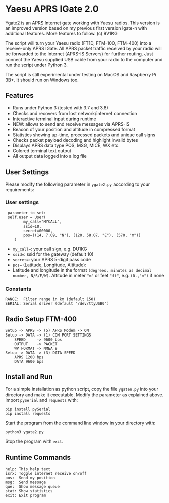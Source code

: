# Yaesu APRS IGate 2.0

Ygate2 is an APRS Internet gate working with Yaesu radios.
This version is an improved version based on my previous first version Igate-n with
additional features. More features to follow.
(c) 9V1KG

The script will turn your Yaesu radio (FT1D, FTM-100, FTM-400) into a receive-only
APRS IGate. All APRS packet traffic received by your radio will be forwarded to the 
Internet (APRS-IS Servers) for further routing. Just connect the Yaesu supplied 
USB cable from your radio to the computer and run the script under Python 3.

The script is still experimental under testing on MacOS and Raspberry Pi 3B+. 
It should run on Windows too.

## Features
- Runs under Python 3 (tested with 3.7 and 3.8)
- Checks and recovers from lost network/internet connection
- Interactive terminal input during runtime
- NEW: allows to send and receive messages via APRS-IS
- Beacon of your position and altitude in compressed format
- Statistics showing up-time, processed packets and unique call signs
- Checks packet payload decoding and highlight invalid bytes
- Displays APRS data type POS, MSG, MICE, WX etc.
- Colored terminal text output
- All output data logged into a log file

## User Settings
Please modify the following parameter in `ygate2.py` according 
to your requirements:
### User settings

     parameter to set:
     self.user = User(
            my_call="MYCALL",
            ssid=10,
            secret=00000,
            pos=((14, 7.09, "N"), (120, 58.07, "E"), (570, "m"))
        )

 - `my_call=`:   your call sign, e.g. DU1KG
 - `ssid=`:      ssid for the gateway (default 10)
 - `secret=`:    your APRS 5-digit pass code
 - `pos=` (Latitude, Longitude, Altitude):
 - Latitude and longitude in the format
 `(degrees, minutes as decimal number, N/S/E/W)`. 
Altitude in meter `"m"` or feet `"ft"`, e.g. `(0.,"m")` if none
### Constants
     
    RANGE:  Filter range in km (default 150) 
    SERIAL: Serial driver (default "/dev/ttyUSB0")

## Radio Setup FTM-400
    Setup -> APRS -> (5) APRS Modem -> ON
    Setup -> DATA -> (1) COM PORT SETTINGS
        SPEED     -> 9600 bps
        OUTPUT    -> PACKET
        WP FORMAT -> NMEA 9
    Setup -> DATA -> (3) DATA SPEED
        APRS 1200 bps
        DATA 9600 bps

## Install and Run

For a simple installation as python script, copy the file `ygaten.py` into your directory 
and make it executable.
Modify the parameter as explained above. Import `pySerial` and `requests` with:

    pip install pySerial
    pip install requests

Start the program from the command line window in your directory with: 

    python3 ygate2.py

Stop the program with `exit`.

## Runtime Commands

    help: This help text
    isrx: Toggle internet receive on/off
    pos:  Send my position
    msg:  Send message
    que:  Show message queue
    stat: Show statistics
    exit: Exit program


